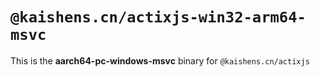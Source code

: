 # `@kaishens.cn/actixjs-win32-arm64-msvc`

This is the **aarch64-pc-windows-msvc** binary for `@kaishens.cn/actixjs`
